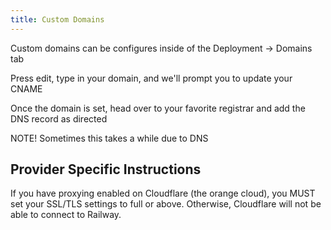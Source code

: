 ```yaml
---
title: Custom Domains
---
```


Custom domains can be configures inside of the Deployment -> Domains tab

Press edit, type in your domain, and we'll prompt you to update your CNAME

<NextImage  src="/images/domain.png" 
            alt="Screenshot of Custom Domain"
            layout="responsive"
            width={2040} 
            height={1806}
            quality={100} />

Once the domain is set, head over to your favorite registrar and add the DNS record as directed

NOTE! Sometimes this takes a while due to DNS

## Provider Specific Instructions

If you have proxying enabled on Cloudflare (the orange cloud), you MUST set your SSL/TLS settings to full or above. Otherwise, Cloudflare will not be able to connect to Railway.

<NextImage  src="/images/cloudflare.png" 
            alt="Screenshot of Custom Domain"
            layout="responsive"
            width={1205} 
            height={901}
            quality={100} />
